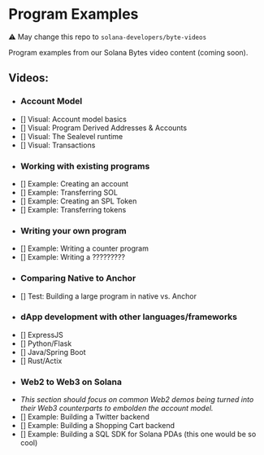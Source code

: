 # Program Examples

:warning: May change this repo to `solana-developers/byte-videos`

Program examples from our Solana Bytes video content (coming soon).

## Videos:
- ### Account Model
- [] Visual: Account model basics
- [] Visual: Program Derived Addresses & Accounts
- [] Visual: The Sealevel runtime
- [] Visual: Transactions
- ### Working with existing programs
- [] Example: Creating an account
- [] Example: Transferring SOL
- [] Example: Creating an SPL Token
- [] Example: Transferring tokens
- ### Writing your own program
- [] Example: Writing a counter program
- [] Example: Writing a ?????????
- ### Comparing Native to Anchor
- [] Test: Building a large program in native vs. Anchor
- ### dApp development with other languages/frameworks
- [] ExpressJS
- [] Python/Flask
- [] Java/Spring Boot
- [] Rust/Actix
- ### Web2 to Web3 on Solana
- *This section should focus on common Web2 demos being turned into their Web3 counterparts to embolden the account model.*
- [] Example: Building a Twitter backend
- [] Example: Building a Shopping Cart backend
- [] Example: Building a SQL SDK for Solana PDAs (this one would be so cool)

